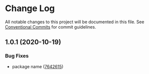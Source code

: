 # Change Log

All notable changes to this project will be documented in this file.
See [Conventional Commits](https://conventionalcommits.org) for commit guidelines.

## 1.0.1 (2020-10-19)


### Bug Fixes

* package name ([7642615](https://github.com/ndeitch/nestjs-extensions/commit/7642615df6c1bb16c07b65c38ca94e3d7f95ca5d))
